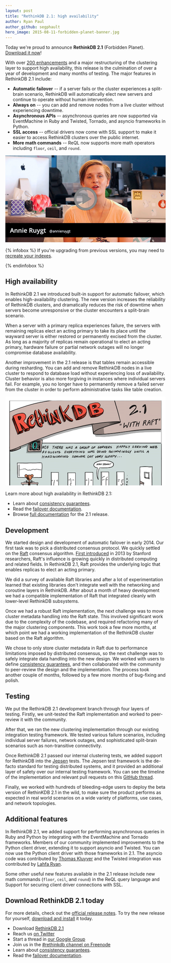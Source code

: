 ```yaml
---
layout: post
title: "RethinkDB 2.1: high availability"
author: Ryan Paul
author_github: segphault
hero_image: 2015-08-11-forbidden-planet-banner.jpg
---
```


Today we're proud to announce __RethinkDB 2.1__ (Forbidden
Planet). [Download it now][download]!

With over [200 enhancements][enhancements] and a major restructuring
of the clustering layer to support high availability, this release is
the culmination of over a year of development and many months of
testing. The major features in RethinkDB 2.1 include:

* __Automatic failover__ -- if a server fails or the cluster
  experiences a split-brain scenario, RethinkDB will automatically elect
  new servers and continue to operate without human intervention.
* __Always on__ -- you can add and remove nodes from a live cluster
  without experiencing downtime.
* __Asynchronous APIs__ -- asynchronous queries are now supported via
  EventMachine in Ruby and Twisted, Tornado, and asyncio frameworks in
  Python.
* __SSL access__ -- official drivers now come with SSL support to make
  it easier to access RethinkDB clusters over the public internet.
* __More math commands__ -- ReQL now supports more math operators
  including `floor`, `ceil`, and `round`.
<!--more-->

<a href="https://www.youtube.com/watch?v=IcNCYJOujFw">
    <img src="/assets/images/videos/releases/rethinkdb-2.1.jpg">
</a>

{% infobox %}
If you're upgrading from previous versions, you may need to [recreate your
indexes][index].

[index]: /docs/troubleshooting/#my-secondary-index-is-outdated
{% endinfobox %}

## High availability

In RethinkDB 2.1 we introduced built-in support for automatic failover,
which enables high-availability clustering. The new version increases
the reliability of RethinkDB clusters, and dramatically reduces the
risk of downtime when servers become unresponsive or the cluster
encounters a split-brain scenario.

When a server with a primary replica experiences failure, the servers
with remaining replicas elect an acting primary to take its place
until the wayward server is either restored or permanently excised
from the cluster. As long as a majority of replicas remain operational
to elect an acting primary, hardware failure or partial network
outages will no longer compromise database availability.

Another improvement in the 2.1 release is that tables remain
accessible during resharding. You can add and remove RethinkDB nodes
in a live cluster to respond to database load without experiencing
loss of availability. Cluster behavior is also more forgiving in
instances where individual servers fail. For example, you no longer
have to permanently remove a failed server from the cluster in order
to perform administrative tasks like table creation.

<a class="framed-image" href="/assets/images/posts/2015-08-11-raft-comic.png">
    <img src="/assets/images/posts/2015-08-11-raft-comic-cropped.png">
</a>

Learn more about high availability in RethinkDB 2.1:

* Learn about [consistency guarantees][consistency].
* Read the [failover documentation][failover].
* Browse [full documentation][docs] for the 2.1 release.

## Development

We started design and development of automatic failover in
early 2014. Our first task was to pick a distributed consensus
protocol. We quickly settled on the [Raft][] consensus
algorithm. [First introduced][paper] in 2013 by Stanford researchers,
Raft's influence is growing quickly in distributed computing and
related fields. In RethinkDB 2.1, Raft provides the underlying logic
that enables replicas to elect an acting primary.

We did a survey of available Raft libraries and after a lot of
experimentation learned that existing libraries don't integrate well
with the networking and coroutine layers in RethinkDB. After about a
month of heavy development we had a compatible implementation of Raft
that integrated cleanly with lower-level RethinkDB subsystems.

Once we had a robust Raft implementation, the next challenge was to
move cluster metadata handling into the Raft state. This involved
significant work due to the complexity of the codebase, and required
refactoring many of the major clustering components. This work took a
few more months, at which point we had a working implementation of the
RethinkDB cluster based on the Raft algorithm.

We chose to only store cluster metadata in Raft due to performance
limitations imposed by distributed consensus, so the next challenge
was to safely integrate data handling into the new design. We worked
with users to define [consistency guarantees][consistency], and then
collaborated with the community to peer-review the design and the
implementation. The process took another couple of months, followed by
a few more months of bug-fixing and polish.

## Testing

We put the RethinkDB 2.1 development branch through four layers of
testing. Firstly, we unit-tested the Raft implementation and worked to
peer-review it with the community.

After that, we ran the new clustering implementation through our
existing integration testing framework. We tested various failure
scenarios, including individual server failures, network outages, and
sophisticated split-brain scenarios such as non-transitive
connectivity.

Once RethinkDB 2.1 passed our internal clustering tests, we added
support for RethinkDB into the [Jepsen][] tests. The Jepsen test
framework is the de-facto standard for testing distributed systems,
and it provided an additional layer of safety over our internal
testing framework. You can see the timeline of the implementation and
relevant pull requests on this [GitHub thread][jepsenpr].

Finally, we worked with hundreds of bleeding-edge users to deploy the
beta version of RethinKDB 2.1 in the wild, to make sure the product
performs as expected in real world scenarios on a wide variety of
platforms, use cases, and network topologies.

## Additional features

In RethinkDB 2.1, we added support for performing asynchronous queries
in Ruby and Python by integrating with the EventMachine and Tornado
frameworks. Members of our community implemented improvements to the
Python client driver, extending it to support asyncio and Twisted. You
can now use the Python client driver with those frameworks in 2.1. The
asyncio code was contributed by [Thomas Kluyver][tk] and the Twisted
integration was contributed by [Lahfa Ryan][lr].

Some other useful new features available in the 2.1 release include
new math commands (`floor`, `ceil`, and `round`) in the ReQL query
language and Support for securing client driver connections with SSL.

## Download RethinkDB 2.1 today

For more details, check out the [official release notes][notes]. To try
the new release for yourself, [download and install][download] it today.

* Download [RethinkDB 2.1][download]
* Reach us [on Twitter][twitter]
* Start a thread in [our Google Group][group]
* Join us in the [#rethinkdb channel on Freenode][irc]
* Learn about [consistency guarantees][consistency].
* Read the [failover documentation][failover].

[ahruygt]: https://twitter.com/annieruygt
[notes]: https://github.com/rethinkdb/rethinkdb/releases/tag/v2.1.0-1
[download]: /install
[enhancements]: https://github.com/rethinkdb/rethinkdb/issues?utf8=%E2%9C%93&q=milestone%3A2.1+
[Raft]: https://raftconsensus.github.io/
[paper]: http://ramcloud.stanford.edu/raft.pdf
[twitter]: https://twitter.com/rethinkdb
[group]: https://groups.google.com/forum/#!forum/rethinkdb
[irc]: irc://chat.freenode.net/#rethinkdb
[tk]: https://github.com/takluyver
[lr]: https://github.com/RaitoBezarius
[consistency]: /docs/consistency/
[failover]: /docs/failover/
[docs]: /docs
[jepsen]: https://github.com/aphyr/jepsen
[jepsenpr]: https://github.com/rethinkdb/rethinkdb/issues/1493
